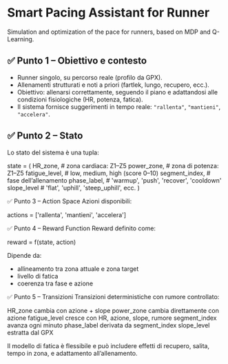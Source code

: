 # Smart Pacing Assistant for Runner

Simulation and optimization of the pace for runners, based on MDP and Q-Learning. 


## ✅ Punto 1 – Obiettivo e contesto

- Runner singolo, su percorso reale (profilo da GPX).
- Allenamenti strutturati e noti a priori (fartlek, lungo, recupero, ecc.).
- Obiettivo: allenarsi correttamente, seguendo il piano e adattandosi alle condizioni fisiologiche (HR, potenza, fatica).
- Il sistema fornisce suggerimenti in tempo reale: `"rallenta"`, `"mantieni"`, `"accelera"`.

## ✅ Punto 2 – Stato

Lo stato del sistema è una tupla:

state = (
    HR_zone,         # zona cardiaca: Z1–Z5
    power_zone,      # zona di potenza: Z1–Z5
    fatigue_level,   # low, medium, high (score 0–10)
    segment_index,   # fase dell’allenamento
    phase_label,     # 'warmup', 'push', 'recover', 'cooldown'
    slope_level      # 'flat', 'uphill', 'steep_uphill', ecc.
)

✅ Punto 3 – Action Space
Azioni disponibili:

actions = ['rallenta', 'mantieni', 'accelera']

✅ Punto 4 – Reward Function
Reward definito come:

reward = f(state, action)

Dipende da:
- allineamento tra zona attuale e zona target
- livello di fatica
- coerenza tra fase e azione

✅ Punto 5 – Transizioni
Transizioni deterministiche con rumore controllato:

HR_zone	        cambia con azione + slope
power_zone	    cambia direttamente con azione
fatigue_level	cresce con HR, azione, slope, rumore
segment_index	avanza ogni minuto
phase_label	    derivata da segment_index
slope_level	    estratta dal GPX

Il modello di fatica è flessibile e può includere effetti di recupero, salita, tempo in zona, e adattamento all’allenamento.

